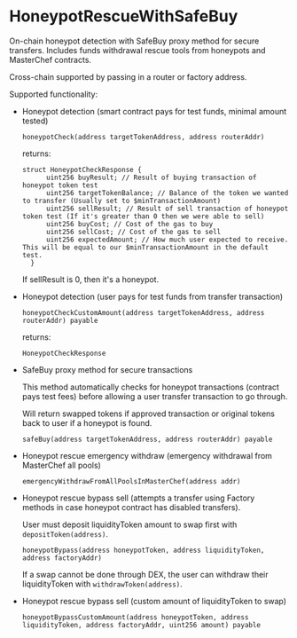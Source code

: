 # HoneypotRescueWithSafeBuy
On-chain honeypot detection with SafeBuy proxy method for secure transfers. Includes funds withdrawal rescue tools from honeypots and MasterChef contracts. 

Cross-chain supported by passing in a router or factory address.

Supported functionality:

- Honeypot detection (smart contract pays for test funds, minimal amount tested)

  `honeypotCheck(address targetTokenAddress, address routerAddr)`
  
   returns:
   
  ```
  struct HoneypotCheckResponse {
        uint256 buyResult; // Result of buying transaction of honeypot token test
        uint256 targetTokenBalance; // Balance of the token we wanted to transfer (Usually set to $minTransactionAmount)
        uint256 sellResult; // Result of sell transaction of honeypot token test (If it's greater than 0 then we were able to sell)
        uint256 buyCost; // Cost of the gas to buy
        uint256 sellCost; // Cost of the gas to sell 
        uint256 expectedAmount; // How much user expected to receive. This will be equal to our $minTransactionAmount in the default test.
    }
    ```
    
    If sellResult is 0, then it's a honeypot.

- Honeypot detection (user pays for test funds from transfer transaction)

  `honeypotCheckCustomAmount(address targetTokenAddress, address routerAddr) payable`
  
   returns:
   
  `HoneypotCheckResponse`
  
- SafeBuy proxy method for secure transactions

  This method automatically checks for honeypot transactions (contract pays test fees) before allowing a user transfer transaction to go through.
  
  Will return swapped tokens if approved transaction or original tokens back to user if a honeypot is found.
  
  `safeBuy(address targetTokenAddress, address routerAddr) payable`

- Honeypot rescue emergency withdraw (emergency withdrawal from MasterChef all pools)

  `emergencyWithdrawFromAllPoolsInMasterChef(address addr)`
  
- Honeypot rescue bypass sell (attempts a transfer using Factory methods in case honeypot contract has disabled transfers).

  User must deposit liquidityToken amount to swap first with `depositToken(address)`.
  
  `honeypotBypass(address honeypotToken, address liquidityToken, address factoryAddr)`
  
  If a swap cannot be done through DEX, the user can withdraw their liquidityToken with `withdrawToken(address)`.
  
- Honeypot rescue bypass sell (custom amount of liquidityToken to swap)
  
  `honeypotBypassCustomAmount(address honeypotToken, address liquidityToken, address factoryAddr, uint256 amount) payable`
